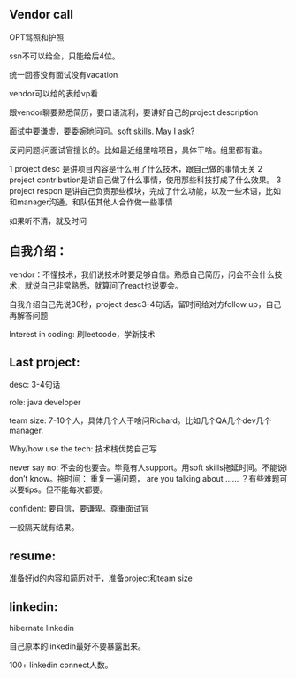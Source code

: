 
## Vendor call

OPT驾照和护照

ssn不可以给全，只能给后4位。

统一回答没有面试没有vacation

vendor可以给的表给vp看

跟vendor聊要熟悉简历，要口语流利，要讲好自己的project description

面试中要谦虚，要委婉地问问。soft skills. May I ask?

反问问题:问面试官擅长的。比如最近组里啥项目，具体干啥。组里都有谁。


1 project desc 是讲项目内容是什么用了什么技术，跟自己做的事情无关
2 project contribution是讲自己做了什么事情，使用那些科技打成了什么效果。
3 project respon 是讲自己负责那些模块，完成了什么功能，以及一些术语，比如和manager沟通，和队伍其他人合作做一些事情

如果听不清，就及时问


## 自我介绍：
vendor：不懂技术，我们说技术时要足够自信。熟悉自己简历，问会不会什么技术，就说自己非常熟悉，就算问了react也说要会。

自我介绍自己先说30秒，project desc3-4句话，留时间给对方follow up，自己再解答问题

Interest in coding: 刷leetcode，学新技术

## Last project:

desc: 3-4句话

role: java developer

team size: 7-10个人，具体几个人干啥问Richard。比如几个QA几个dev几个manager.

Why/how use the tech: 技术栈优势自己写

never say no: 不会的也要会。毕竟有人support。用soft skills拖延时间。不能说i don’t know。拖时间： 重复一遍问题， are you talking about …… ？有些难题可以要tips。但不能每次都要。

confident: 要自信，要谦卑。尊重面试官

一般隔天就有结果。

## resume:

准备好jd的内容和简历对于，准备project和team size

## linkedin:

hibernate linkedin

自己原本的linkedin最好不要暴露出来。

100+ linkedin connect人数。